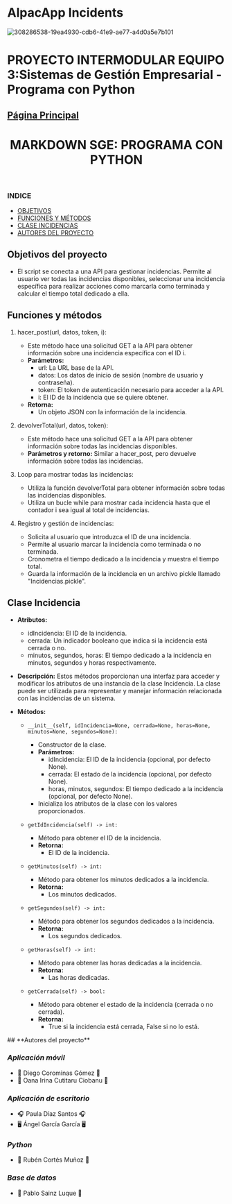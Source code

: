 # AlpacApp Incidents
![308286538-19ea4930-cdb6-41e9-ae77-a4d0a5e7b101](https://github.com/Kangelx/SGE-Proyecto-2024/assets/92815915/876698dc-8b9e-41e2-8f8d-aac22cc78f73)


# PROYECTO INTERMODULAR EQUIPO 3:Sistemas de Gestión Empresarial - Programa con Python
## [Página Principal](https://github.com/Kangelx/Proyecto2024-2025/blob/main/README.md)
</head>
  <body>
    <header class="page-header" role="banner">
      <h1 class="project-name">MARKDOWN SGE: PROGRAMA CON PYTHON</h1>
    </header>
   

<h3 id="indice">INDICE</h3>
    <ul>
      <li><a href="#objetivos">OBJETIVOS</a></li>
      <li><a href="#codigo">FUNCIONES Y MÉTODOS</a></li>
      <li><a href="#clases">CLASE INCIDENCIAS</a></li>
      <li><a href="#autores">AUTORES DEL PROYECTO</a></li>
      </ul>
    
    

<div id='objetivos'/>

## Objetivos del proyecto

- El script se conecta a una API para gestionar incidencias. Permite al usuario ver todas las incidencias disponibles, seleccionar una incidencia específica para realizar acciones como marcarla como terminada y calcular el tiempo total dedicado a ella.


<div id='codigo'/>

## Funciones y métodos 
1. hacer_post(url, datos, token, i):
   - Este método hace una solicitud GET a la API para obtener información sobre una incidencia específica con el ID i.
   - **Parámetros:**
     - url: La URL base de la API.
     - datos: Los datos de inicio de sesión (nombre de usuario y contraseña).
     - token: El token de autenticación necesario para acceder a la API.
     - i: El ID de la incidencia que se quiere obtener.
   - **Retorna:**
     - Un objeto JSON con la información de la incidencia.

2. devolverTotal(url, datos, token):
   - Este método hace una solicitud GET a la API para obtener información sobre todas las incidencias disponibles.
   - **Parámetros y retorno:** Similar a hacer_post, pero devuelve información sobre todas las incidencias.

3. Loop para mostrar todas las incidencias:
   - Utiliza la función devolverTotal para obtener información sobre todas las incidencias disponibles.
   - Utiliza un bucle while para mostrar cada incidencia hasta que el contador i sea igual al total de incidencias.

4. Registro y gestión de incidencias:
   - Solicita al usuario que introduzca el ID de una incidencia.
   - Permite al usuario marcar la incidencia como terminada o no terminada.
   - Cronometra el tiempo dedicado a la incidencia y muestra el tiempo total.
   - Guarda la información de la incidencia en un archivo pickle llamado "Incidencias.pickle".


<div id='clases'/>

## Clase Incidencia

- **Atributos:**
  - idIncidencia: El ID de la incidencia.
  - cerrada: Un indicador booleano que indica si la incidencia está cerrada o no.
  - minutos, segundos, horas: El tiempo dedicado a la incidencia en minutos, segundos y horas respectivamente.

- **Descripción:**
  Estos métodos proporcionan una interfaz para acceder y modificar los atributos de una instancia de la clase Incidencia. La clase puede ser utilizada para representar y manejar información relacionada con las incidencias de un sistema.
  
- **Métodos:**
  - `__init__(self, idIncidencia=None, cerrada=None, horas=None, minutos=None, segundos=None):`
    - Constructor de la clase.
    - **Parámetros:**
      - idIncidencia: El ID de la incidencia (opcional, por defecto None).
      - cerrada: El estado de la incidencia (opcional, por defecto None).
      - horas, minutos, segundos: El tiempo dedicado a la incidencia (opcional, por defecto None).
    - Inicializa los atributos de la clase con los valores proporcionados.
    
  - `getIdIncidencia(self) -> int:`
    - Método para obtener el ID de la incidencia.
    - **Retorna:**
      - El ID de la incidencia.
      
  - `getMinutos(self) -> int:`
    - Método para obtener los minutos dedicados a la incidencia.
    - **Retorna:**
      - Los minutos dedicados.
      
  - `getSegundos(self) -> int:`
    - Método para obtener los segundos dedicados a la incidencia.
    - **Retorna:**
      - Los segundos dedicados.
      
  - `getHoras(self) -> int:`
    - Método para obtener las horas dedicadas a la incidencia.
    - **Retorna:**
      - Las horas dedicadas.
      
  - `getCerrada(self) -> bool:`
    - Método para obtener el estado de la incidencia (cerrada o no cerrada).
    - **Retorna:**
      - True si la incidencia está cerrada, False si no lo está.

<div id='autores'/>
  ## **Autores del proyecto**
  
### *Aplicación móvil*
- :iphone: Diego Corominas Gómez :iphone:
- :llama: Oana Irina Cutitaru Ciobanu :llama:

### *Aplicación de escritorio*
- :headphones: Paula Díaz Santos :headphones:
- :desktop_computer: Ángel García García :desktop_computer:

### *Python*
- :snake: Rubén Cortés Muñoz :snake:

### *Base de datos*
- :file_folder: Pablo Sainz Luque :file_folder:
